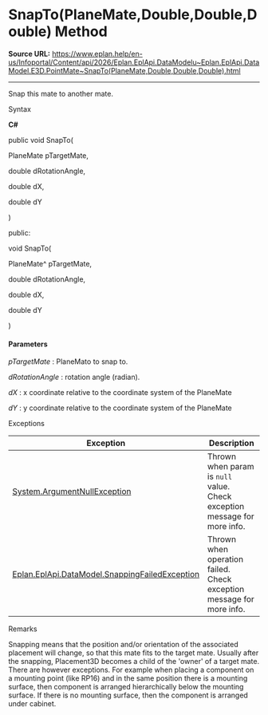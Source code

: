 # SnapTo(PlaneMate,Double,Double,Double) Method

**Source URL:** https://www.eplan.help/en-us/Infoportal/Content/api/2026/Eplan.EplApi.DataModelu~Eplan.EplApi.DataModel.E3D.PointMate~SnapTo(PlaneMate,Double,Double,Double).html

---

Snap this mate to another mate.

Syntax

**C#**



public void SnapTo( 

   PlaneMate pTargetMate,

   double dRotationAngle,

   double dX,

   double dY

)

public:

void SnapTo( 

   PlaneMate^ pTargetMate,

   double dRotationAngle,

   double dX,

   double dY

)


#### Parameters

*pTargetMate*
:   PlaneMato to snap to.

*dRotationAngle*
:   rotation angle (radian).

*dX*
:   x coordinate relative to the coordinate system of the PlaneMate

*dY*
:   y coordinate relative to the coordinate system of the PlaneMate

Exceptions

| Exception | Description |
| --- | --- |
| [System.ArgumentNullException](#) | Thrown when param is `null` value. Check exception message for more info. |
| [Eplan.EplApi.DataModel.SnappingFailedException](Eplan.EplApi.DataModelu~Eplan.EplApi.DataModel.SnappingFailedException.html) | Thrown when operation failed. Check exception message for more info. |

Remarks

Snapping means that the position and/or orientation of the associated placement will change, so that this mate fits to the target mate. Usually after the snapping, Placement3D becomes a child of the 'owner' of a target mate. There are however exceptions. For example when placing a component on a mounting point (like RP16) and in the same position there is a mounting surface, then component is arranged hierarchically below the mounting surface. If there is no mounting surface, then the component is arranged under cabinet.
